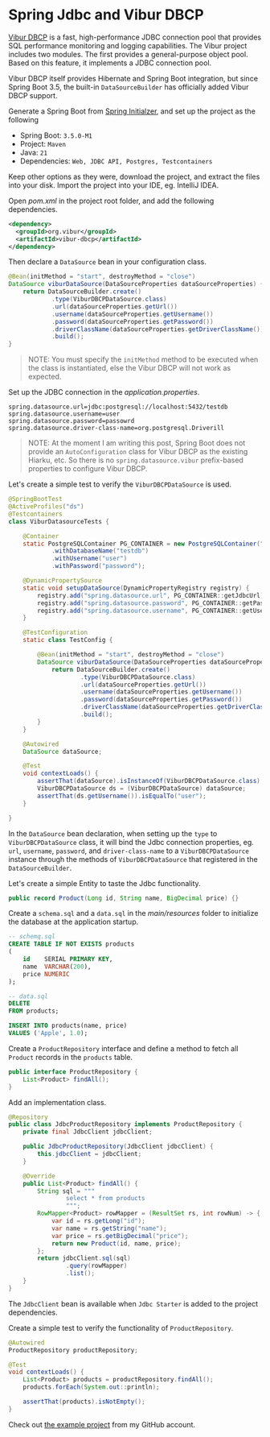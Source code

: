 # Spring Jdbc and Vibur DBCP

[Vibur DBCP](https://github.com/vibur/vibur-dbcp) is a fast, high-performance JDBC connection pool that provides SQL performance monitoring and logging capabilities.
The Vibur project includes two modules. The first provides a general-purpose object pool. Based on this feature, it implements a JDBC connection pool.

Vibur DBCP itself provides Hibernate and Spring Boot integration, but since Spring Boot 3.5, the built-in `DataSourceBuilder` has officially added Vibur DBCP support.

Generate a Spring Boot from [Spring Initialzer](http://start.spring.io), and set up the project as the following

* Spring Boot: `3.5.0-M1`
* Project: `Maven`
* Java: `21`
* Dependencies: `Web, JDBC API, Postgres, Testcontainers`

Keep other options as they were, download the project, and extract the files into your disk. Import the project into your IDE, eg. IntelliJ IDEA. 

Open *pom.xml* in the project root folder, and add the following dependencies.

```xml
<dependency>
  <groupId>org.vibur</groupId>
  <artifactId>vibur-dbcp</artifactId>
</dependency>
```

Then declare a `DataSource` bean in your configuration class.

```java
@Bean(initMethod = "start", destroyMethod = "close")
DataSource viburDataSource(DataSourceProperties dataSourceProperties) {
    return DataSourceBuilder.create()
            .type(ViburDBCPDataSource.class)
            .url(dataSourceProperties.getUrl())
            .username(dataSourceProperties.getUsername())
            .password(dataSourceProperties.getPassword())
            .driverClassName(dataSourceProperties.getDriverClassName())
            .build();
}
```
> NOTE: You must specify the `initMethod` method to be executed when the class is instantiated, else the Vibur DBCP will not work as expected.

Set up the JDBC connection in the *application.properties*.

```properties
spring.datasource.url=jdbc:postgresql://localhost:5432/testdb
spring.datasource.username=user
spring.datasource.password=passowrd
spring.datasource.driver-class-name=org.postgresql.Driverill
```
> NOTE: At the moment I am writing this post, Spring Boot does not provide an `AutoConfiguration` class for Vibur DBCP as the existing Hiarku, etc.
> So there is no `spring.datasource.vibur` prefix-based properties to configure Vibur DBCP.

Let's create a simple test to verify the `ViburDBCPDataSource` is used.

```java
@SpringBootTest
@ActiveProfiles("ds")
@Testcontainers
class ViburDatasourceTests {

    @Container
    static PostgreSQLContainer PG_CONTAINER = new PostgreSQLContainer("postgres:latest")
            .withDatabaseName("testdb")
            .withUsername("user")
            .withPassword("password");

    @DynamicPropertySource
    static void setupDataSource(DynamicPropertyRegistry registry) {
        registry.add("spring.datasource.url", PG_CONTAINER::getJdbcUrl);
        registry.add("spring.datasource.password", PG_CONTAINER::getPassword);
        registry.add("spring.datasource.username", PG_CONTAINER::getUsername);
    }

    @TestConfiguration
    static class TestConfig {

        @Bean(initMethod = "start", destroyMethod = "close")
        DataSource viburDataSource(DataSourceProperties dataSourceProperties) {
            return DataSourceBuilder.create()
                    .type(ViburDBCPDataSource.class)
                    .url(dataSourceProperties.getUrl())
                    .username(dataSourceProperties.getUsername())
                    .password(dataSourceProperties.getPassword())
                    .driverClassName(dataSourceProperties.getDriverClassName())
                    .build();
        }
    }

    @Autowired
    DataSource dataSource;

    @Test
    void contextLoads() {
        assertThat(dataSource).isInstanceOf(ViburDBCPDataSource.class);
        ViburDBCPDataSource ds = (ViburDBCPDataSource) dataSource;
        assertThat(ds.getUsername()).isEqualTo("user");
    }

}
```
In the `DataSource` bean declaration, when setting up the `type` to `ViburDBCPDataSource` class, it will bind the Jdbc connection properties, eg. `url`, `username`, `password`, and `driver-class-name` to a `ViburDBCPDataSource` instance through the methods of `ViburDBCPDataSource` that registered in the `DataSourceBuilder`.

Let's create a simple Entity to taste the Jdbc functionality.

```java
public record Product(Long id, String name, BigDecimal price) {}
```

Create a `schema.sql` and a `data.sql` in the *main/resources* folder to initialize the database at the application startup.

```sql
-- schemq.sql
CREATE TABLE IF NOT EXISTS products
(
    id    SERIAL PRIMARY KEY,
    name  VARCHAR(200),
    price NUMERIC
);

-- data.sql
DELETE
FROM products;

INSERT INTO products(name, price)
VALUES ('Apple', 1.0);
```

Create a `ProductRepository` interface and define a method to fetch all `Product` records in the `products` table.

```java
public interface ProductRepository {
    List<Product> findAll();
}
```

Add an implementation class.

```java
@Repository
public class JdbcProductRepository implements ProductRepository {
    private final JdbcClient jdbcClient;

    public JdbcProductRepository(JdbcClient jdbcClient) {
        this.jdbcClient = jdbcClient;
    }

    @Override
    public List<Product> findAll() {
        String sql = """
                select * from products
                """;
        RowMapper<Product> rowMapper = (ResultSet rs, int rowNum) -> {
            var id = rs.getLong("id");
            var name = rs.getString("name");
            var price = rs.getBigDecimal("price");
            return new Product(id, name, price);
        };
        return jdbcClient.sql(sql)
                .query(rowMapper)
                .list();
    }
}
```

The `JdbcClient` bean is available when `Jdbc Starter` is added to the project dependencies.

Create a simple test to verify the functionality of `ProductRepository`.

```java
@Autowired
ProductRepository productRepository;

@Test
void contextLoads() {
    List<Product> products = productRepository.findAll();
    products.forEach(System.out::println);

    assertThat(products).isNotEmpty();
}
```

Check out [the example project](https://github.com/hantsy/spring6-sandbox/tree/master/boot-vibur-dbcp) from my GitHub account.
